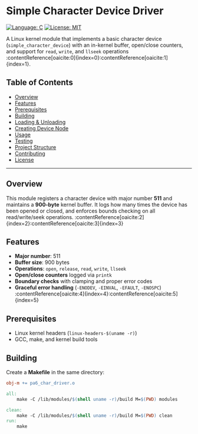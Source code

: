 # Simple Character Device Driver

[![Language: C](https://img.shields.io/badge/language-C-blue.svg)](https://www.gnu.org/software/gcc/) [![License: MIT](https://img.shields.io/badge/license-MIT-yellow.svg)](LICENSE)

A Linux kernel module that implements a basic character device (`simple_character_device`) with an in-kernel buffer, open/close counters, and support for `read`, `write`, and `llseek` operations :contentReference[oaicite:0]{index=0}:contentReference[oaicite:1]{index=1}.

## Table of Contents

- [Overview](#overview)  
- [Features](#features)  
- [Prerequisites](#prerequisites)  
- [Building](#building)  
- [Loading & Unloading](#loading--unloading)  
- [Creating Device Node](#creating-device-node)  
- [Usage](#usage)  
- [Testing](#testing)  
- [Project Structure](#project-structure)  
- [Contributing](#contributing)  
- [License](#license)  

---

## Overview

This module registers a character device with major number **511** and maintains a **900-byte** kernel buffer. It logs how many times the device has been opened or closed, and enforces bounds checking on all read/write/seek operations. :contentReference[oaicite:2]{index=2}:contentReference[oaicite:3]{index=3}

## Features

- **Major number**: 511  
- **Buffer size**: 900 bytes  
- **Operations**: `open`, `release`, `read`, `write`, `llseek`  
- **Open/close counters** logged via `printk`  
- **Boundary checks** with clamping and proper error codes  
- **Graceful error handling** (`-ENODEV`, `-EINVAL`, `-EFAULT`, `-ENOSPC`) :contentReference[oaicite:4]{index=4}:contentReference[oaicite:5]{index=5}

## Prerequisites

- Linux kernel headers (`linux-headers-$(uname -r)`)  
- GCC, make, and kernel build tools  

## Building

Create a **Makefile** in the same directory:

```makefile
obj-m += pa6_char_driver.o

all:
	make -C /lib/modules/$(shell uname -r)/build M=$(PWD) modules

clean:
	make -C /lib/modules/$(shell uname -r)/build M=$(PWD) clean
run:
    make